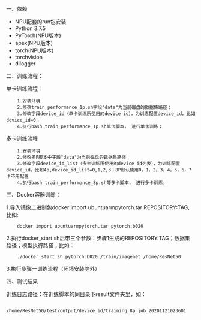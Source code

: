 一、依赖
* NPU配套的run包安装
* Python 3.7.5
* PyTorch(NPU版本)
* apex(NPU版本)
* torch(NPU版本)
* torchvision
* dllogger

二、训练流程：
    
单卡训练流程：

```
	1.安装环境
	2.修改train_performance_1p.sh字段"data"为当前磁盘的数据集路径；
	3.修改字段device_id（单卡训练所使用的device id），为训练配置device_id，比如device_id=0；
	4.执行bash train_performance_1p.sh单卡脚本， 进行单卡训练；
```

	
多卡训练流程

```
	1.安装环境
	2.修改多P脚本中字段"data"为当前磁盘的数据集路径
	3.修改字段device_id_list（多卡训练所使用的device id列表），为训练配置device_id，比如4p,device_id_list=0,1,2,3；8P默认使用0，1，2，3，4，5，6，7卡不用配置
	4.执行bash train_performance_8p.sh等多卡脚本， 进行多卡训练;
```



	
三、Docker容器训练：
    
1.导入镜像二进制包docker import ubuntuarmpytorch.tar REPOSITORY:TAG, 比如:

        docker import ubuntuarmpytorch.tar pytorch:b020

2.执行docker_start.sh后带三个参数：步骤1生成的REPOSITORY:TAG；数据集路径；模型执行路径；比如：

        ./docker_start.sh pytorch:b020 /train/imagenet /home/ResNet50

3.执行步骤一训练流程（环境安装除外）
	

四、测试结果
    
训练日志路径：在训练脚本的同目录下result文件夹里，如：

        /home/ResNet50/test/output/device_id/training_8p_job_20201121023601
	

